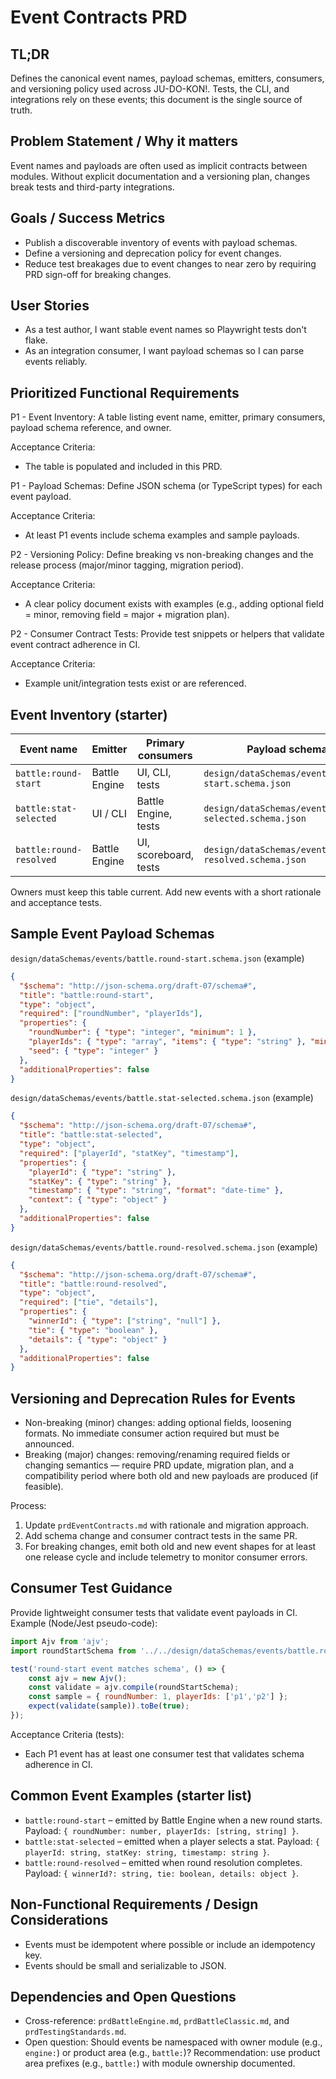 # Event Contracts PRD

## TL;DR

Defines the canonical event names, payload schemas, emitters, consumers, and versioning policy used across JU-DO-KON!. Tests, the CLI, and integrations rely on these events; this document is the single source of truth.

## Problem Statement / Why it matters

Event names and payloads are often used as implicit contracts between modules. Without explicit documentation and a versioning plan, changes break tests and third-party integrations.

## Goals / Success Metrics

- Publish a discoverable inventory of events with payload schemas.
- Define a versioning and deprecation policy for event changes.
- Reduce test breakages due to event changes to near zero by requiring PRD sign-off for breaking changes.

## User Stories

- As a test author, I want stable event names so Playwright tests don't flake.
- As an integration consumer, I want payload schemas so I can parse events reliably.

## Prioritized Functional Requirements

P1 - Event Inventory: A table listing event name, emitter, primary consumers, payload schema reference, and owner.

Acceptance Criteria:

- The table is populated and included in this PRD.

P1 - Payload Schemas: Define JSON schema (or TypeScript types) for each event payload.

Acceptance Criteria:

- At least P1 events include schema examples and sample payloads.

P2 - Versioning Policy: Define breaking vs non-breaking changes and the release process (major/minor tagging, migration period).

Acceptance Criteria:

- A clear policy document exists with examples (e.g., adding optional field = minor, removing field = major + migration plan).

P2 - Consumer Contract Tests: Provide test snippets or helpers that validate event contract adherence in CI.

Acceptance Criteria:

- Example unit/integration tests exist or are referenced.

## Event Inventory (starter)

| Event name | Emitter | Primary consumers | Payload schema (path) | Owner |
|------------|---------|-------------------|-----------------------|-------|
| `battle:round-start` | Battle Engine | UI, CLI, tests | `design/dataSchemas/events/battle.round-start.schema.json` | Battle Engine |
| `battle:stat-selected` | UI / CLI | Battle Engine, tests | `design/dataSchemas/events/battle.stat-selected.schema.json` | Classic Battle UI |
| `battle:round-resolved` | Battle Engine | UI, scoreboard, tests | `design/dataSchemas/events/battle.round-resolved.schema.json` | Battle Engine |

Owners must keep this table current. Add new events with a short rationale and acceptance tests.

## Sample Event Payload Schemas

`design/dataSchemas/events/battle.round-start.schema.json` (example)

```json
{
  "$schema": "http://json-schema.org/draft-07/schema#",
  "title": "battle:round-start",
  "type": "object",
  "required": ["roundNumber", "playerIds"],
  "properties": {
    "roundNumber": { "type": "integer", "minimum": 1 },
    "playerIds": { "type": "array", "items": { "type": "string" }, "minItems": 2, "maxItems": 2 },
    "seed": { "type": "integer" }
  },
  "additionalProperties": false
}
```

`design/dataSchemas/events/battle.stat-selected.schema.json` (example)

```json
{
  "$schema": "http://json-schema.org/draft-07/schema#",
  "title": "battle:stat-selected",
  "type": "object",
  "required": ["playerId", "statKey", "timestamp"],
  "properties": {
    "playerId": { "type": "string" },
    "statKey": { "type": "string" },
    "timestamp": { "type": "string", "format": "date-time" },
    "context": { "type": "object" }
  },
  "additionalProperties": false
}
```

`design/dataSchemas/events/battle.round-resolved.schema.json` (example)

```json
{
  "$schema": "http://json-schema.org/draft-07/schema#",
  "title": "battle:round-resolved",
  "type": "object",
  "required": ["tie", "details"],
  "properties": {
    "winnerId": { "type": ["string", "null"] },
    "tie": { "type": "boolean" },
    "details": { "type": "object" }
  },
  "additionalProperties": false
}
```

## Versioning and Deprecation Rules for Events

- Non-breaking (minor) changes: adding optional fields, loosening formats. No immediate consumer action required but must be announced.
- Breaking (major) changes: removing/renaming required fields or changing semantics — require PRD update, migration plan, and a compatibility period where both old and new payloads are produced (if feasible).

Process:

1. Update `prdEventContracts.md` with rationale and migration approach.
2. Add schema change and consumer contract tests in the same PR.
3. For breaking changes, emit both old and new event shapes for at least one release cycle and include telemetry to monitor consumer errors.

## Consumer Test Guidance

Provide lightweight consumer tests that validate event payloads in CI. Example (Node/Jest pseudo-code):

```js
import Ajv from 'ajv';
import roundStartSchema from '../../design/dataSchemas/events/battle.round-start.schema.json';

test('round-start event matches schema', () => {
	const ajv = new Ajv();
	const validate = ajv.compile(roundStartSchema);
	const sample = { roundNumber: 1, playerIds: ['p1','p2'] };
	expect(validate(sample)).toBe(true);
});
```

Acceptance Criteria (tests):

- Each P1 event has at least one consumer test that validates schema adherence in CI.

## Common Event Examples (starter list)

- `battle:round-start` – emitted by Battle Engine when a new round starts. Payload: `{ roundNumber: number, playerIds: [string, string] }`.
- `battle:stat-selected` – emitted when a player selects a stat. Payload: `{ playerId: string, statKey: string, timestamp: string }`.
- `battle:round-resolved` – emitted when round resolution completes. Payload: `{ winnerId?: string, tie: boolean, details: object }`.

## Non-Functional Requirements / Design Considerations

- Events must be idempotent where possible or include an idempotency key.
- Events should be small and serializable to JSON.

## Dependencies and Open Questions

- Cross-reference: `prdBattleEngine.md`, `prdBattleClassic.md`, and `prdTestingStandards.md`.
- Open question: Should events be namespaced with owner module (e.g., `engine:`) or product area (e.g., `battle:`)? Recommendation: use product area prefixes (e.g., `battle:`) with module ownership documented.
